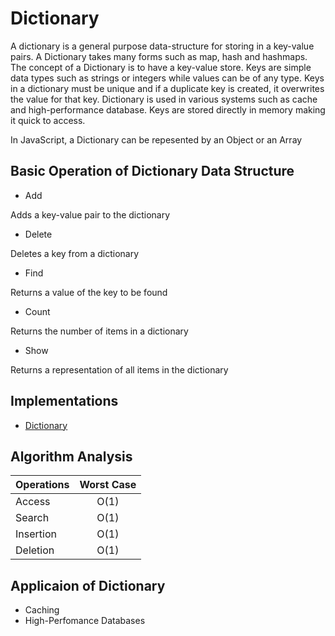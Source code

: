# Dictionary

A dictionary is a general purpose data-structure for storing in a key-value pairs. A Dictionary takes many forms such as map, hash and hashmaps. The concept of a Dictionary is to have a key-value store. Keys are simple data types such as strings or integers while values can be of any type. Keys in a dictionary must be unique and if a duplicate key is created, it overwrites the value for that key. Dictionary is used in various systems such as cache and high-performance database. Keys are stored directly in memory making it quick to access.

In JavaScript, a Dictionary can be repesented by an Object or an Array


## Basic Operation of Dictionary Data Structure

- Add

Adds a key-value pair to the dictionary

- Delete

Deletes a key from a dictionary

- Find

Returns a value of the key to be found

- Count

Returns the number of items in a dictionary

- Show

Returns a representation of all items in the dictionary


## Implementations
- [Dictionary](./Dictionary.js)


## Algorithm Analysis

| Operations     | Worst Case   |
| -------------  |:------------:| 
| Access         | O(1)         | 
| Search         | O(1)         |
| Insertion      | O(1)         |
| Deletion       | O(1)         |


## Applicaion of Dictionary
- Caching
- High-Perfomance Databases
